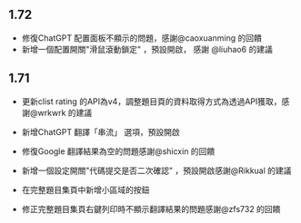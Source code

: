 ## 1.72

- 修復ChatGPT 配置面板不顯示的問題，感謝@caoxuanming 的回饋
- 新增一個配置開關"滑鼠滾動鎖定" ，預設開啟， 感謝 @liuhao6 的建議

## 1.71

- 更新clist rating 的API為v4，調整題目頁的資料取得方式為透過API獲取，感謝@wrkwrk 的建議

- 新增ChatGPT 翻譯「串流」 選項，預設開啟

- 修復Google 翻譯結果為空的問題感謝@shicxin 的回饋

- 新增一個設定開關"代碼提交是否二次確認" ，預設開啟感謝@Rikkual 的建議

- 在完整題目集頁中新增小區域的按鈕

- 修正完整題目集頁右鍵列印時不顯示翻譯結果的問題感謝@zfs732 的回饋
